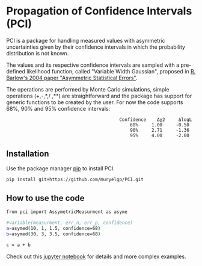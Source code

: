# Propagation of Confidence Intervals (PCI)

PCI is a package for handling measured values with asymmetric uncertainties given by their confidence intervals in which the probability distribution is not known.

The values and its respective confidence intervals are sampled with a pre-defined likelihood function, called "Variable Width Gaussian", 
proposed in [R. Barlow's 2004 paper "Asymmetric Statistical Errors"](https://arxiv.org/pdf/physics/0406120.pdf).


The operations are performed by Monte Carlo simulations, simple operations (+,-,*,/ ,**) are straightforward and the package has support for generic functions to be created by the user. For now the code supports 68%, 90% and 95% confidence intervals:

                                              Confidence	Δχ2     ΔlogL
                                                  68%     1.00     -0.50
                                                  90%     2.71     -1.36
                                                  95%     4.00     -2.00



## Installation

Use the package manager [pip](https://pip.pypa.io/en/stable/) to install PCI.

```bash
pip install git+https://github.com/muryelgp/PCI.git
```

## How to use the code

```bash
from pci import AssymetricMeasurment as asyme

#variable(measurment, err_n, err_p, confidence)
a=asymed(10, 1, 1.5, confidence=68)
b=asymed(30, 3, 3.5, confidence=68)

c = a + b 
```
Check out this [jupyter notebook](https://github.com/muryelgp/PCI/blob/master/pci/How_to.ipynb) for details and more complex examples.
